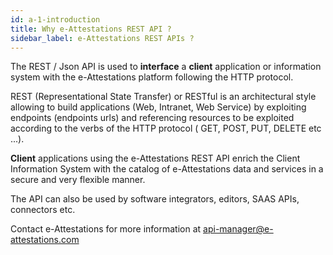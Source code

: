 ```yaml
---
id: a-1-introduction
title: Why e-Attestations REST API ?
sidebar_label: e-Attestations REST APIs ?
---
```


The REST / Json API is used to **interface** a **client** application or information system with the e-Attestations platform following the HTTP protocol.

REST (Representational State Transfer) or RESTful is an architectural style allowing to build applications (Web, Intranet, Web Service) by exploiting endpoints (endpoints urls) and referencing resources to be exploited according to the verbs of the HTTP protocol ( GET, POST, PUT, DELETE etc ...).

**Client** applications using the e-Attestations REST API enrich the Client Information System with the catalog of e-Attestations data and services in a secure and very flexible manner.

The API can also be used by software integrators, editors, SAAS APIs, connectors etc.

Contact e-Attestations for more information at <a href="mailto:api-manager@e-attestations.com">api-manager@e-attestations.com</a>